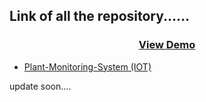 ## Link of all the repository......


 ### <center>[View Demo](https://link-to-repo.netlify.app/) </center>

 - [Plant-Monitoring-System (IOT)](https://github.com/Shubham-Bhoite/Plant-Monitoring-System)








 update soon....